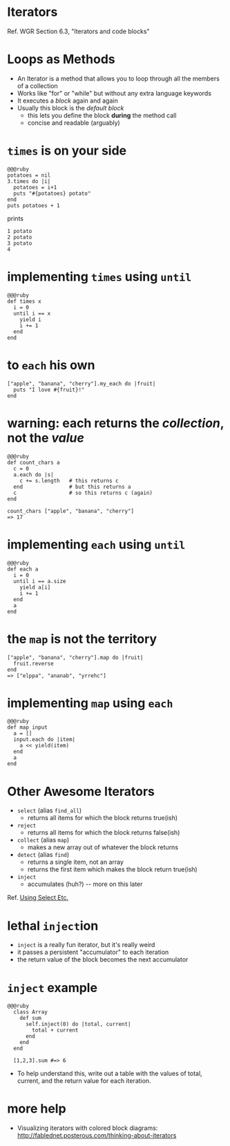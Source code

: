 <!SLIDE subsection>
# Iterators

Ref. WGR Section 6.3, "Iterators and code blocks"

# Loops as Methods

* An Iterator is a method that allows you to loop through all the members of a collection
* Works like "for" or "while" but without any extra language keywords
* It executes a *block* again and again
* Usually this block is the *default block*
  * this lets you define the block **during** the method call
  * concise and readable (arguably)

# `times` is on your side

    @@@ruby
    potatoes = nil
    3.times do |i|
      potatoes = i+1
      puts "#{potatoes} potato"
    end
    puts potatoes + 1
    
prints

    1 potato
    2 potato
    3 potato
    4

# implementing `times` using `until`

    @@@ruby
    def times x
      i = 0
      until i == x
        yield i
        i += 1
      end
    end

# to `each` his own

    ["apple", "banana", "cherry"].my_each do |fruit|
      puts "I love #{fruit}!"
    end

# warning: each returns the *collection*, not the *value*

    @@@ruby
    def count_chars a
      c = 0
      a.each do |s|
        c += s.length   # this returns c
      end               # but this returns a
      c                 # so this returns c (again)
    end

    count_chars ["apple", "banana", "cherry"]
    => 17

# implementing `each` using `until`

    @@@ruby
    def each a
      i = 0
      until i == a.size
        yield a[i]
        i += 1
      end
      a
    end

# the `map` is not the territory

    ["apple", "banana", "cherry"].map do |fruit|
      fruit.reverse
    end
    => ["elppa", "ananab", "yrrehc"]

# implementing `map` using `each`

    @@@ruby
    def map input
      a = []
      input.each do |item|
        a << yield(item)
      end
      a
    end

# Other Awesome Iterators

* `select` (alias `find_all`)
  * returns all items for which the block returns true(ish)
* `reject`
  * returns all items for which the block returns false(ish)
* `collect` (alias `map`)
  * makes a new array out of whatever the block returns
* `detect` (alias `find`)
  * returns a single item, not an array
  * returns the first item which makes the block return true(ish)
* `inject`
  * accumulates (huh?) -- more on this later

Ref. [Using Select Etc.](http://matthewcarriere.com/2008/06/23/using-select-reject-collect-inject-and-detect/>)

# lethal `inject`ion

* `inject` is a really fun iterator, but it's really weird
* it passes a persistent "accumulator" to each iteration
* the return value of the block becomes the next accumulator

# `inject` example

    @@@ruby
      class Array
        def sum
          self.inject(0) do |total, current| 
            total + current
          end
        end
      end

      [1,2,3].sum #=> 6

* To help understand this, write out a table with the values of total, current, and the return value for each iteration.

# more help

* Visualizing iterators with colored block diagrams: <http://fablednet.posterous.com/thinking-about-iterators>

